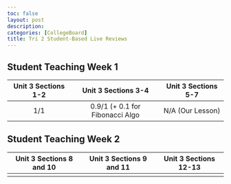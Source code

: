 ```yaml
---
toc: false
layout: post
description: 
categories: [CollegeBoard]
title: Tri 2 Student-Based Live Reviews
---
```

## Student Teaching Week 1

| Unit 3 Sections 1-2 | Unit 3 Sections 3-4 | Unit 3 Sections 5-7 |
|:--------------------:|:--------------------:|:--------------------:|
|         1/1         |  0.9/1 (+ 0.1 for Fibonacci Algo  |   N/A (Our Lesson)  |

## Student Teaching Week 2

| Unit 3 Sections 8 and 10 | Unit 3 Sections 9 and 11 | Unit 3 Sections 12-13 |
|:--------------------:|:--------------------:|:--------------------:|
|                     |                      |                     |